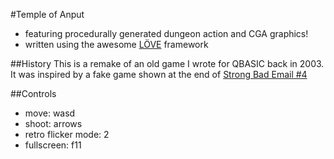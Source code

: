 #Temple of Anput
* featuring procedurally generated dungeon action and CGA graphics!
* written using the awesome [LÖVE](http://love2d.org) framework

##History
This is a remake of an old game I wrote for QBASIC back in 2003.  It was
inspired by a fake game shown at the end of
[Strong Bad Email #4](http://www.homestarrunner.com/sbemail4.html)

##Controls
* move: wasd
* shoot: arrows
* retro flicker mode: 2
* fullscreen: f11
